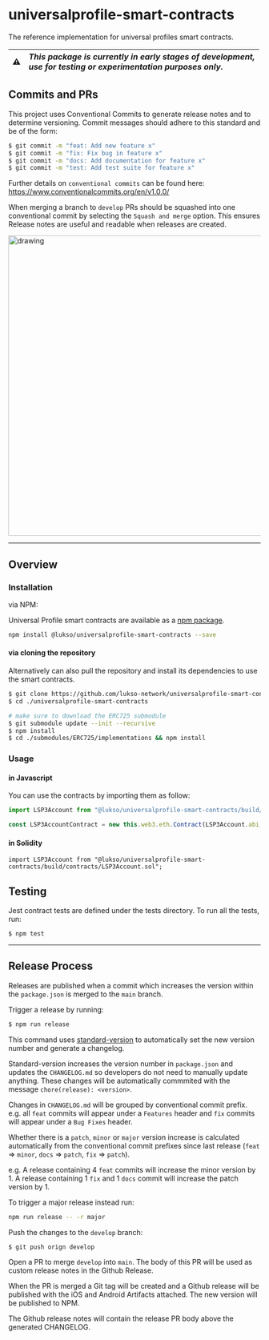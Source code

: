 # universalprofile-smart-contracts

The reference implementation for universal profiles smart contracts.

| :warning: | _This package is currently in early stages of development,<br/> use for testing or experimentation purposes only._ |
| :-------: | :----------------------------------------------------------------------------------------------------------------- |

## Commits and PRs

This project uses Conventional Commits to generate release notes and to determine versioning. Commit messages should adhere to this standard and be of the form:

```bash
$ git commit -m "feat: Add new feature x"
$ git commit -m "fix: Fix bug in feature x"
$ git commit -m "docs: Add documentation for feature x"
$ git commit -m "test: Add test suite for feature x"
```
Further details on `conventional commits` can be found here: https://www.conventionalcommits.org/en/v1.0.0/

When merging a branch to `develop` PRs should be squashed into one conventional commit by selecting the `Squash and merge` option. This ensures Release notes are useful and readable when releases are created.

<!-- ![alt text](https://docs.github.com/assets/images/help/pull_requests/select-squash-and-merge-from-drop-down-menu.png) -->
<img src="https://docs.github.com/assets/images/help/pull_requests/select-squash-and-merge-from-drop-down-menu.png" alt="drawing" style="width:600px;"/>


---
## Overview

### Installation

via NPM:

Universal Profile smart contracts are available as a [npm package](https://www.npmjs.com/package/@lukso/universalprofile-smart-contracts).

```bash
npm install @lukso/universalprofile-smart-contracts --save
```

#### via cloning the repository

Alternatively can also pull the repository and install its dependencies to use the smart contracts.

```bash
$ git clone https://github.com/lukso-network/universalprofile-smart-contracts.git
$ cd ./universalprofile-smart-contracts

# make sure to download the ERC725 submodule
$ git submodule update --init --recursive
$ npm install
$ cd ./submodules/ERC725/implementations && npm install
```

### Usage

#### in Javascript

You can use the contracts by importing them as follow:

```javascript
import LSP3Account from "@lukso/universalprofile-smart-contracts/build/contracts/LSP3Account.json";

const LSP3AccountContract = new this.web3.eth.Contract(LSP3Account.abi, "", defaultOptions);
```

#### in Solidity

```solidity
import LSP3Account from "@lukso/universalprofile-smart-contracts/build/contracts/LSP3Account.sol";
```

## Testing

Jest contract tests are defined under the tests directory. To run all the tests, run:

```bash
$ npm test
```
---

## Release Process

Releases are published when a commit which increases the version within the `package.json` is merged to the `main` branch.


Trigger a release by running:
```bash
$ npm run release
```

This command uses [standard-version](https://github.com/conventional-changelog/standard-version) to automatically set the new version number and generate a changelog. 

Standard-version increases the version number in `package.json` and updates the `CHANGELOG.md` so developers do not need to manually update anything. These changes will be automatically commmited with the message `chore(release): <version>`.


Changes in `CHANGELOG.md` will be grouped by conventional commit prefix. e.g. all `feat` commits will appear under a `Features` header and `fix` commits will appear under a `Bug Fixes` header.

Whether there is a `patch`, `minor` or `major` version increase is calculated automatically from the conventional commit prefixes since last release (`feat` => `minor`, `docs` => `patch`, `fix` => `patch`).

e.g. A release containing 4 `feat` commits will increase the minor version by 1. A release containing 1 `fix` and 1 `docs` commit will increase the patch version by 1.


To trigger a major release instead run:
```bash
npm run release -- -r major
```

Push the changes to the `develop` branch:
```bash
$ git push orign develop
```

Open a PR to merge `develop` into `main`. The body of this PR will be used as custom release notes in the Github Release. 

When the PR is merged a Git tag will be created and a Github release will be published with the iOS and Android Artifacts attached. The new version will be published to NPM.

The Github release notes will contain the release PR body above the generated CHANGELOG.